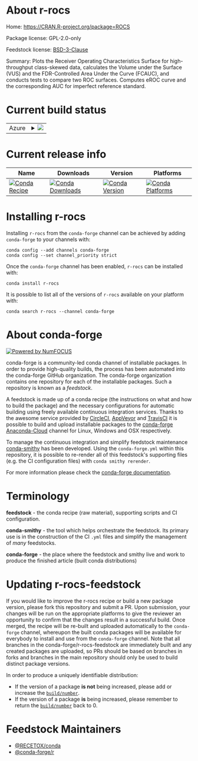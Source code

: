 About r-rocs
============

Home: https://CRAN.R-project.org/package=ROCS

Package license: GPL-2.0-only

Feedstock license: [BSD-3-Clause](https://github.com/conda-forge/r-rocs-feedstock/blob/master/LICENSE.txt)

Summary: Plots the Receiver Operating Characteristics Surface for high-throughput class-skewed data, calculates the Volume under the Surface (VUS) and the FDR-Controlled Area Under the Curve (FCAUC), and conducts tests to compare two ROC surfaces. Computes eROC curve and the corresponding AUC for imperfect reference standard.

Current build status
====================


<table>
    
  <tr>
    <td>Azure</td>
    <td>
      <details>
        <summary>
          <a href="https://dev.azure.com/conda-forge/feedstock-builds/_build/latest?definitionId=12863&branchName=master">
            <img src="https://dev.azure.com/conda-forge/feedstock-builds/_apis/build/status/r-rocs-feedstock?branchName=master">
          </a>
        </summary>
        <table>
          <thead><tr><th>Variant</th><th>Status</th></tr></thead>
          <tbody><tr>
              <td>linux_64_r_base3.6</td>
              <td>
                <a href="https://dev.azure.com/conda-forge/feedstock-builds/_build/latest?definitionId=12863&branchName=master">
                  <img src="https://dev.azure.com/conda-forge/feedstock-builds/_apis/build/status/r-rocs-feedstock?branchName=master&jobName=linux&configuration=linux_64_r_base3.6" alt="variant">
                </a>
              </td>
            </tr><tr>
              <td>linux_64_r_base4.0</td>
              <td>
                <a href="https://dev.azure.com/conda-forge/feedstock-builds/_build/latest?definitionId=12863&branchName=master">
                  <img src="https://dev.azure.com/conda-forge/feedstock-builds/_apis/build/status/r-rocs-feedstock?branchName=master&jobName=linux&configuration=linux_64_r_base4.0" alt="variant">
                </a>
              </td>
            </tr><tr>
              <td>osx_64_r_base3.6</td>
              <td>
                <a href="https://dev.azure.com/conda-forge/feedstock-builds/_build/latest?definitionId=12863&branchName=master">
                  <img src="https://dev.azure.com/conda-forge/feedstock-builds/_apis/build/status/r-rocs-feedstock?branchName=master&jobName=osx&configuration=osx_64_r_base3.6" alt="variant">
                </a>
              </td>
            </tr><tr>
              <td>osx_64_r_base4.0</td>
              <td>
                <a href="https://dev.azure.com/conda-forge/feedstock-builds/_build/latest?definitionId=12863&branchName=master">
                  <img src="https://dev.azure.com/conda-forge/feedstock-builds/_apis/build/status/r-rocs-feedstock?branchName=master&jobName=osx&configuration=osx_64_r_base4.0" alt="variant">
                </a>
              </td>
            </tr><tr>
              <td>win_64_r_base3.6</td>
              <td>
                <a href="https://dev.azure.com/conda-forge/feedstock-builds/_build/latest?definitionId=12863&branchName=master">
                  <img src="https://dev.azure.com/conda-forge/feedstock-builds/_apis/build/status/r-rocs-feedstock?branchName=master&jobName=win&configuration=win_64_r_base3.6" alt="variant">
                </a>
              </td>
            </tr><tr>
              <td>win_64_r_base4.0</td>
              <td>
                <a href="https://dev.azure.com/conda-forge/feedstock-builds/_build/latest?definitionId=12863&branchName=master">
                  <img src="https://dev.azure.com/conda-forge/feedstock-builds/_apis/build/status/r-rocs-feedstock?branchName=master&jobName=win&configuration=win_64_r_base4.0" alt="variant">
                </a>
              </td>
            </tr>
          </tbody>
        </table>
      </details>
    </td>
  </tr>
</table>

Current release info
====================

| Name | Downloads | Version | Platforms |
| --- | --- | --- | --- |
| [![Conda Recipe](https://img.shields.io/badge/recipe-r--rocs-green.svg)](https://anaconda.org/conda-forge/r-rocs) | [![Conda Downloads](https://img.shields.io/conda/dn/conda-forge/r-rocs.svg)](https://anaconda.org/conda-forge/r-rocs) | [![Conda Version](https://img.shields.io/conda/vn/conda-forge/r-rocs.svg)](https://anaconda.org/conda-forge/r-rocs) | [![Conda Platforms](https://img.shields.io/conda/pn/conda-forge/r-rocs.svg)](https://anaconda.org/conda-forge/r-rocs) |

Installing r-rocs
=================

Installing `r-rocs` from the `conda-forge` channel can be achieved by adding `conda-forge` to your channels with:

```
conda config --add channels conda-forge
conda config --set channel_priority strict
```

Once the `conda-forge` channel has been enabled, `r-rocs` can be installed with:

```
conda install r-rocs
```

It is possible to list all of the versions of `r-rocs` available on your platform with:

```
conda search r-rocs --channel conda-forge
```


About conda-forge
=================

[![Powered by NumFOCUS](https://img.shields.io/badge/powered%20by-NumFOCUS-orange.svg?style=flat&colorA=E1523D&colorB=007D8A)](http://numfocus.org)

conda-forge is a community-led conda channel of installable packages.
In order to provide high-quality builds, the process has been automated into the
conda-forge GitHub organization. The conda-forge organization contains one repository
for each of the installable packages. Such a repository is known as a *feedstock*.

A feedstock is made up of a conda recipe (the instructions on what and how to build
the package) and the necessary configurations for automatic building using freely
available continuous integration services. Thanks to the awesome service provided by
[CircleCI](https://circleci.com/), [AppVeyor](https://www.appveyor.com/)
and [TravisCI](https://travis-ci.com/) it is possible to build and upload installable
packages to the [conda-forge](https://anaconda.org/conda-forge)
[Anaconda-Cloud](https://anaconda.org/) channel for Linux, Windows and OSX respectively.

To manage the continuous integration and simplify feedstock maintenance
[conda-smithy](https://github.com/conda-forge/conda-smithy) has been developed.
Using the ``conda-forge.yml`` within this repository, it is possible to re-render all of
this feedstock's supporting files (e.g. the CI configuration files) with ``conda smithy rerender``.

For more information please check the [conda-forge documentation](https://conda-forge.org/docs/).

Terminology
===========

**feedstock** - the conda recipe (raw material), supporting scripts and CI configuration.

**conda-smithy** - the tool which helps orchestrate the feedstock.
                   Its primary use is in the construction of the CI ``.yml`` files
                   and simplify the management of *many* feedstocks.

**conda-forge** - the place where the feedstock and smithy live and work to
                  produce the finished article (built conda distributions)


Updating r-rocs-feedstock
=========================

If you would like to improve the r-rocs recipe or build a new
package version, please fork this repository and submit a PR. Upon submission,
your changes will be run on the appropriate platforms to give the reviewer an
opportunity to confirm that the changes result in a successful build. Once
merged, the recipe will be re-built and uploaded automatically to the
`conda-forge` channel, whereupon the built conda packages will be available for
everybody to install and use from the `conda-forge` channel.
Note that all branches in the conda-forge/r-rocs-feedstock are
immediately built and any created packages are uploaded, so PRs should be based
on branches in forks and branches in the main repository should only be used to
build distinct package versions.

In order to produce a uniquely identifiable distribution:
 * If the version of a package **is not** being increased, please add or increase
   the [``build/number``](https://docs.conda.io/projects/conda-build/en/latest/resources/define-metadata.html#build-number-and-string).
 * If the version of a package **is** being increased, please remember to return
   the [``build/number``](https://docs.conda.io/projects/conda-build/en/latest/resources/define-metadata.html#build-number-and-string)
   back to 0.

Feedstock Maintainers
=====================

* [@RECETOX/conda](https://github.com/RECETOX/conda/)
* [@conda-forge/r](https://github.com/conda-forge/r/)

